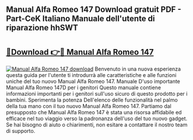 ## Manual Alfa Romeo 147 Download gratuit PDF - Part-CeK Italiano Manuale dell'utente di riparazione hhSWT

# <h2><a href="http://dfaae1o.blite.top/?on=Manual+Alfa+Romeo+147">🔗Download 👉🔴 Manual Alfa Romeo 147</a></h2>

[![Manual Alfa Romeo 147 download](https://i.imgur.com/lujVjoI.png)](http://dfaae1o.blite.top/?on=Manual+Alfa+Romeo+147)
Benvenuto in una nuova esperienza questa guida per l'utente ti introdurrà alle caratteristiche e alle funzioni uniche del tuo nuovo Manual Alfa Romeo 147. Manuale D'uso importante Manual Alfa Romeo 147D per i genitori Questo manuale contiene informazioni importanti per i genitori sull'uso sicuro di questo prodotto per i bambini. Sperimenta la potenza Dell'elenco delle funzionalità nel palmo della tua mano con il tuo nuovo Manual Alfa Romeo 147. Partiamo dal presupposto che Manual Alfa Romeo 147 è stata una risorsa affidabile ed efficace nel tuo viaggio verso la padronanza dell'uso del tuo nuovo gadget. Se hai bisogno di aiuto o chiarimenti, non esitare a contattare il nostro team di supporto.
